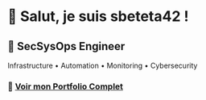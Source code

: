 # 👋 Salut, je suis sbeteta42 !

## 🚀 SecSysOps Engineer 
Infrastructure • Automation • Monitoring • Cybersecurity

### 🔗 [Voir mon Portfolio Complet](https://sbeteta42.github.io/sbeteta42/)

